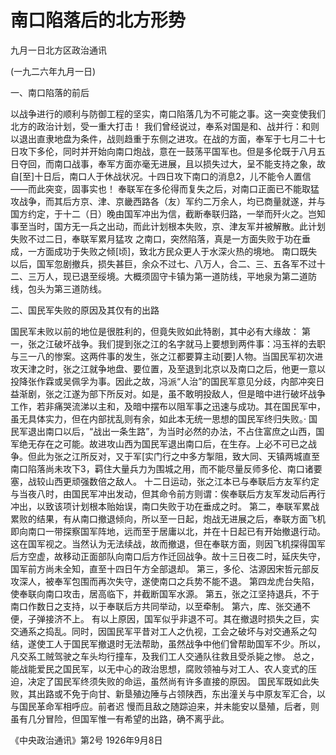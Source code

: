 # 南口陷落后的北方形势

九月一日北方区政治通讯

(一九二六年九月一日)

一、南口陷落的前后

以战争进行的顺利与防御工程的坚实，南口陷落几为不可能之事。这一突变使我们北方的政治计划，受一重大打击！
我们曾经说过，奉系对国是和、战并行：和则以退出直隶地盘为条件，战则趋重于东侧之进攻。在战的方面，奉军于七月二十七日攻下多伦，同时并开始向南口炮战，意在一鼓荡平国军也。但是多伦既于八月五日夺回，而南口战事，奉军方面亦毫无进展，且以损失过大，呈不能支持之象，故自[至]十日后，南口人于休战状况。十四日攻下南口的消息2，儿不能令人置信——而此突变，固事实也！
奉联军在多伦得而复失之后，对南口正面已不能取猛攻战争，而其后方京、津、京畿西路各（友）军约二万余人，均已商量就遂，并与国方约定，于十二（日）晚由国军冲出为信，截断奉联归路，一举而歼火之。岂知事至当时，国方无一兵之出动，而此计划根本失败，京、津友军并被解散。此计划失败不过二日，奉联军累月猛攻
之南口，突然陷落，真是一方面失败于功在垂成，一方面成功于失败之倾[顷]，致北方民众更人于水深火热的境地。
南口既失以后，国军忽剧撤兵，损失甚巨，余众不过七、八万人，合二、三、五各军不过十二、三万人，现已退至绥境。大概须固守卡镇为第一道防线，平地泉为第二道防线，包头为第三道防线。

二、国民军失败的原因及其仅有的出路

国民军未败以前的地位是很胜利的，但竟失败如此特剧，其中必有大缘故：
第一，张之江破坏战争。我们提到张之江的名字就马上要想到两件事：冯玉祥的去职与三一八的惨案。这两件事的发生，张之江都要算主动[要]人物。当国民军初次进攻天津之时，张之江就争地盘、要位置，及至退到北京以及南口之后，他更一意以投降张作霖或吴佩孚为事。因此之故，冯派“人治”的国民军意见分歧，内部冲突日益渐剧，张之江遂为部下所反对。如是，虽不敢明投敌人，但是暗中进行破坏战争工作，若非痛哭流涕以主和，及暗中摆布以阻军事之迅速与成功。其在国民军中，虽无具体实力，但在内部扰乱则有余，如此本无统一思想的国民军终归失败。·
国民军退出南口以后，“战出一条生路”，为当时必然的办法，不占住富庶之山西，国军绝无存在之可能。故进攻山西为国民军退出南口后，在生存。上必不可已之战争。但此为张之江所反对，又于军[实门行之中多方掣阻，致大同、天镇两城直至南口陷落尚未攻下3，羁住大量兵力为围城之用，而不能尽量反师多伦、南口诸要塞，战较山西更顽强数倍之敌人。
十二日运动，张之江本已与奉联后方友军约定与当夜八时，由国民军冲出发动，但其命令前方则谓：俟奉联后方友军发动后再行冲出，以致该项计划根本贻始误，南口失败于功在垂成之时。
第二，奉联军累战累败的结果，有从南口撤退倾向，所以至一日起，炮战无进展之后，奉联方面飞机即向南口一带探察国军阵地，远而至于居庸以北，并在十日起已有开始撤退行动。这在国军视之。当然认为无法续战，故而撤退，但在奉联方面，则因飞机探得国军后方空虚，故移动正面部队向南口后方作迁回战争。故十三日夜二时，延庆失守，国军前方尚未全知，直至十四日午方全部退却。
第三，多伦、沽源因宋哲元部反攻深人，被奉军包围而再次失守，遂使南口之兵势不能不退。
第四龙虎台失陷，使奉联向南口攻击，居高临下，并截断国军水源。
第五，张之江坚持退兵，不于南口作数日之支持，以于奉联后方共同举动，以至牵制。
第六，库、张交通不便，子弹接济不上。
有以上原因，国军似乎非退不可。其在撤退时损失之巨，实交通系之捣乱。同时，因国民军平昔对工人之仇视，工会之破坏与对交通系之勾结，遂使工人于国民军撤退时无法帮助，虽然战争中他们曾帮助国军不少。所以，凡交系工贼驾驶之车头均行撞车，及我们工人交通队往救且受杀毙之惨。
总之，能战能爱民之国民军，以无中心的政治思想，腐败领袖与对工人、农人变式的压迫，决定了国民军终须失败的命运，虽然尚有许多直接的原因。
国民军既如此失败，其出路或不免于向甘、新垦殖边陲与占领陕西，东出潼关与中原友军汇合，以与国民革命军相呼应。前者迟
慢而且敌之随踪迫来，并未能安以垦殖，后者，则虽有几分冒险，但国军惟一有希望的出路，确不离乎此。

《中央政治通讯》第2号
1926年9月8日

